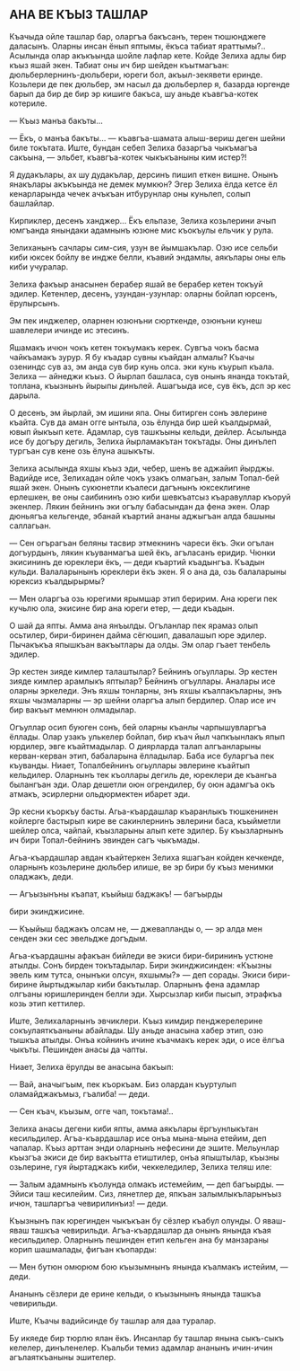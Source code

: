 ## АНА ВЕ КЪЫЗ ТАШЛАР

Къачыда ойле ташлар бар, оларгъа бакъсанъ, терен тюшюнджеге даласынъ. Оларны инсан ёнып яптымы, ёкъса табиат яраттымы?.. Асылында олар акъкъында шойле лафлар кете. Койде Зелиха адлы бир къыз яшай экен. Табиат оны ич бир шейден къытмагъан: дюльберлернинъ-дюльбери, юреги бол, акъыл-зекявети еринде. Козьлери де пек дюльбер, эм насыл да дюльберлер я, базарда юргенде барып да бир де бир эр кишиге бакъса, шу аньде къавгъа-котек котериле.

— Къыз манъа бакъты...

— Ёкъ, о манъа бакъты... — къавгъа-шамата алыш-вериш деген шейни биле токътата. Иште, бундан себеп Зелиха базаргъа чыкъмагъа сакъына, — эльбет, къавгъа-котек чыкъкъаныны ким истер?!

Я дудакълары, ах шу дудакълар, дерсинъ пишип еткен вишне. Онынъ янакълары акъкъында не демек мумкюн? Эгер Зелиха ёлда кетсе ёл кенарларында чечек ачъкъан итбурунлар оны куньлеп, солып башлайлар.

Кирпиклер, десенъ ханджер... Ёкъ ельпазе, Зелиха козьлерини ачып юмгъанда янындаки адамнынъ юзюне мис къокъулы ельчик у рула.

Зелиханынъ сачлары сим-сия, узун ве йымшакълар. Озю исе сельби киби юксек бойлу ве индже белли, къавий эндамлы, аякълары оны ель киби учуралар.

Зелиха факъыр анасынен берабер яшай ве берабер кетен токъуй эдилер. Кетенлер, десенъ, узундан-узунлар: оларны бойлап юрсенъ, ёрулырсынъ.

Эм пек инджелер, оларнен юзюнъни сюрткенде, озюнъни кунеш шавлелери ичинде ис этесинъ.

Яшамакъ ичюн чокъ кетен токъумакъ керек. Сувгъа чокъ басма чайкъамакъ зурур. Я бу къадар сувны къайдан алмалы? Къачы озениндс сув аз, эм анда сув бир кунь олса. эки кунь къурып къала. Зелиха — айнеджи къыз. О йырлап башласа, сув онынъ янанда токътай, топлана, къызнынъ йырыпы динълей. Ашагъыда исе, сув ёкъ, дсп эр кес дарыла.

О десенъ, эм йырлай, эм ишини япа. Оны битирген сонъ эвлерине къайта. Сув да аман огге ынтыла, озь ёлунда бир шей къалдырмай, ювып йыкъып кете. Адамлар, сув ташкъыны кельди, дейлер. Асылында исе бу догъру дегиль, Зелиха йырламакътан токътады. Оны динълеп тургъан сув кене озь ёлуна ашыкъты.

Зелиха асылында яхшы къыз эди, чебер, шенъ ве аджайип йырджы. Вадийде исе, Зелихадан ойле чокъ узакъ олмагьан, залым Топал-бей яшай экен. Онынъ сукюнетли къалеси дагънынъ юксеклигине ерлешкен, ве оны саибининъ озю киби шевкъатсыз къаравуллар къоруй экенлер. Лякин бейнинъ эки огълу бабасындан да фена экен. Олар дюньягъа кельгенде, эбанай къартий ананы аджыгъан алда башыны саллагьан.

— Сен огърагъан беляны тасвир этмекнинъ чареси ёкъ. Эки огълан догъурдынъ, лякин къуванмагъа шей ёкъ, агъласанъ еридир. Чюнки экисининъ де юреклери ёкъ, — деди къартий къадынгъа. Къадын кульди. Валаларынынъ юреклери ёкъ экен. Я о ана да, озь балаларыны юрексиз къалдырырмы?

— Мен оларгъа озь юрегими ярымшар этип беририм. Ана юреги пек кучьлю ола, экисине бир ана юреги етер, — деди къадын.

О шай да япты. Амма ана янъылды. Огъланлар пек ярамаз олып осьтилер, бири-биринен дайма сёгюшип, давалашып юре эдилер. Пычакъкъа япышкъан вакъытлары да олды. Эм олар гъает тенбель эдилер.

Эр кестен зияде кимлер талаштылар? Бейнинъ огьуллары. Эр кестен зияде кимлер арамлыкъ яптылар? Бейнинъ огъуллары. Аналары исе оларны эркеледи. Энъ яхшы тонларны, энъ яхшы къалпакъларны, энъ яхшы чызмаларны — эр шейни оларгъа алып бердилер. Олар исе ич бир вакъыт мемнюн олмадылар.

Огъуллар осип буюген сонъ, бей оларны къанлы чарпышувларгъа ёллады. Олар узакъ улькелер бойлап, бир къач йыл чапкъынлакъ япып юрдилер, эвге къайтмадылар. О диярларда талап алгъанларыны керван-керван этип, бабаларына ёлладылар. Баба исе буларгъа пек къуванды. Ниает, Топалбейнинъ огьуллары эвлерине къайтып кельдилер. Оларнынъ тек къоллары дегиль де, юреклери де къангьа былангъан эди. Олар дешетли оюн огрендилер, бу оюн адамгъа окъ атмакъ, эсирлерни ольдюрмектен ибарет эди.

Эр кесни къоркъу басты. Агьа-къардашлар къаранлыкъ тюшкенинен койлерге бастырып кире ве сакинлернинъ эвлерини баса, къыйметли шейлер олса, чайпай, къызларыны алып кете эдилер. Бу къызларнынъ ич бири Топал-бейнинъ эвинден сагъ чыкъмады.

Агьа-къардашлар авдан къайтеркен Зелиха яшагъан койден кечкенде, оларнынъ козьлерине дюльбер илише, ве эр бири бу къыз менимки оладжакъ, деди.

— Агъызынъны къапат, къыйыш баджакъ! — багъырды

бири экинджисине.

— Къыйыш баджакъ олсам не, — джевапланды о, — эр алда мен сенден эки сес эвельдже догъдым.

Агьа-къардашны афакъан бийледи ве экиси бири-бирининъ устюне атылды. Сонъ бирден токътадылар. Бири экинджисинден: «Къызны эвель ким тутса, онынъки олсун, яхшымы?» — деп сорады. Экиси бири-бирине йыртыджылар киби бакътылар. Оларнынъ фена адамлар олгъаны юришлеринден белли эди. Хырсызлар киби пысып, этрафкъа козь этип кеттилер.

Иште, Зелихаларнынъ эвчиклери. Къыз кимдир пенджерелерине сокъулаяткъаныны абайлады. Шу аньде анасына хабер этип, озю тышкъа атылды. Онъа койнинъ ичине къачмакъ керек эди, о исе ёлгъа чыкъты. Пешинден анасы да чапты.

Ниает, Зелиха ёрулды ве анасына бакъып:

— Вай, аначыгъым, пек къоркъам. Биз олардан къуртулып оламайджакъмыз, гъалиба! — деди.

— Сен къач, къызым, огге чап, токътама!..

Зелиха анасы дегени киби япты, амма аякълары ёргъунлыкътан кесильдилер. Агъа-къардашлар исе онъа мына-мына етейим, деп чапалар. Къыз арттан энди оларнынъ нефесини де эшите. Мельунлар къызгъа экиси де бир вакъытта етиштилер, онъа япыштылар, къызны озьлерине, гуя йыртаджакъ киби, чеккеледилер, Зелиха теляш иле:

— Залым адамнынъ къолунда олмакъ истемейим, — деп багъырды. — Эйиси таш кесилейим. Сиз, лянетлер де, япкъан залымлыкъларынъыз ичюн, ташларгъа чевирилинъиз! — деди.

Къызнынъ пак юрегинден чыкъкъан бу сёзлер къабул олунды. О яваш-яваш ташкъа чевирильди. Агъа-къардашлар да онынъ янында къая кесильдилер. Оларнынъ пешинден етип кельген ана бу манзараны корип шашмалады, фигъан къопарды:

— Мен бутюн омюрюм бою къызымнынъ янында къалмакъ истейим, — деди.

Ананынъ сёзлери де ерине кельди, о къызынынъ янында ташкъа чевирильди.

Иште, Къачы вадийсинде бу ташлар аля даа туралар.

Бу икяеде бир тюрлю ялан ёкъ. Инсанлар бу ташлар янына сыкъ-сыкъ келелер, динъленелер. Къальби темиз адамлар ананынъ ичин-ичин агълаяткъаныны эшителер. 
